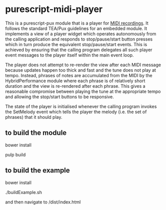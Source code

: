 purescript-midi-player
======================


This is a purescript-pux module that is a player for [MIDI recordings](https://github.com/newlandsvalley/purescript-midi/blob/master/src/Data/Midi.purs).  It follows the standard TEA/Pux guidelines for an embedded module.  It implements a view of a player widget which operates autonomously from the calling application and responds to stop/pause/start button presses which in turn produce the equivalent stop/pause/start events.  This is achieved by ensuring that the calling program delegates all such player event messages to the player itself within the main event loop.  

The player does not attempt to re-render the view after each MIDI message because updates happen too thick and fast and the tune does
not play at tempo.  Instead, phrases of notes are accumulated from the MIDI by the HybridPerformance module where each phrase is
of relatively short duration and the view is re-rendered after each phrase.  This gives a reasonable compromise between playing
the tune at the appropriate tempo and allowing the stop/start buttons to be responsive.

The state of the player is initialised whenever the calling program invokes the SetMelody event which tells the player the melody
(i.e. the set of phrases) that it should play.

to build the module
-------------------

   bower install

   pulp build


to build the example
--------------------

   bower install

   ./buildExample.sh

   and then navigate to /dist/index.html   
